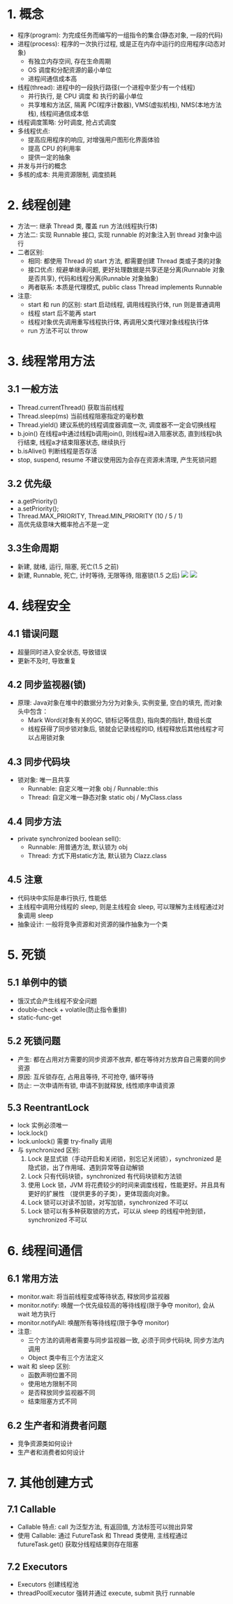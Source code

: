# 1. 概念
- 程序(program): 为完成任务而编写的一组指令的集合(静态对象, 一段的代码)
- 进程(process): 程序的一次执行过程, 或是正在内存中运行的应用程序(动态对象)
  - 有独立内存空间, 存在生命周期
  - OS 调度和分配资源的最小单位
  - 进程间通信成本高
- 线程(thread): 进程中的一段执行路径(一个进程中至少有一个线程)
  - 并行执行, 是 CPU 调度 和 执行的最小单位
  - 共享堆和方法区, 隔离 PC(程序计数器), VMS(虚拟机栈), NMS(本地方法栈), 线程间通信成本低
- 线程调度策略: 分时调度, 抢占式调度
- 多线程优点: 
  - 提高应用程序的响应, 对增强用户图形化界面体验
  - 提高 CPU 的利用率
  - 提供一定的抽象
- 并发与并行的概念
- 多核的成本: 共用资源限制, 调度损耗

# 2. 线程创建
- 方法一: 继承 Thread 类, 覆盖 run 方法(线程执行体)
- 方法二: 实现 Runnable 接口, 实现 runnable 的对象注入到 thread 对象中运行
- 二者区别: 
  - 相同: 都使用 Thread 的 start 方法, 都需要创建 Thread 类或子类的对象
  - 接口优点: 规避单继承问题, 更好处理数据是共享还是分离(Runnable 对象是否共享), 代码和线程分离(Runnable 对象抽象)
  - 两者联系: 本质是代理模式, public class Thread implements Runnable
- 注意: 
  - start 和 run 的区别: start 启动线程, 调用线程执行体, run 则是普通调用
  - 线程 start 后不能再 start 
  - 线程对象优先调用重写线程执行体, 再调用父类代理对象线程执行体
  - run 方法不可以 throw
 
# 3. 线程常用方法
## 3.1 一般方法
- Thread.currentThread() 获取当前线程
- Thread.sleep(ms) 当前线程阻塞指定的毫秒数
- Thread.yield() 建议系统的线程调度器调度一次, 调度器不一定会切换线程
- b.join() 在线程a中通过线程b调用join(), 则线程a进入阻塞状态, 直到线程b执行结束, 线程a才结束阻塞状态, 继续执行
- b.isAlive() 判断线程是否存活
- stop, suspend, resume 不建议使用因为会存在资源未清理, 产生死锁问题 
## 3.2 优先级
- a.getPriority()
- a.setPriority();
- Thread.MAX_PRIORITY, Thread.MIN_PRIORITY (10 / 5 / 1)
- 高优先级意味大概率抢占不是一定
## 3.3生命周期
- 新建, 就绪, 运行, 阻塞, 死亡(1.5 之前)
- 新建, Runnable, 死亡, 计时等待, 无限等待, 阻塞锁(1.5 之后)
![](image/ch12_线程的生命周期.png)
![](image/ch12_线程的生命周期2.png)

# 4. 线程安全
## 4.1 错误问题
- 超量同时进入安全状态, 导致错误
- 更新不及时, 导致重复
## 4.2 同步监视器(锁)
- 原理: Java对象在堆中的数据分为分为对象头, 实例变量, 空白的填充, 而对象头中包含：
  - Mark Word(对象有关的GC, 锁标记等信息), 指向类的指针, 数组长度
  - 线程获得了同步锁对象后, 锁就会记录线程的ID, 线程释放后其他线程才可以占用锁对象
## 4.3 同步代码块 
- 锁对象: 唯一且共享 
  - Runnable: 自定义唯一对象 obj / Runnable::this 
  - Thread: 自定义唯一静态对象 static obj / MyClass\.class
## 4.4 同步方法
- private synchronized boolean sell(): 
  - Runnable: 用普通方法, 默认锁为 obj
  - Thread: 方式下用static方法, 默认锁为 Clazz.class
## 4.5 注意
- 代码块中实际是串行执行, 性能低
- 主线程中调用分线程的 sleep, 则是主线程会 sleep, 可以理解为主线程通过对象调用 sleep
- 抽象设计: 一般将竞争资源和对资源的操作抽象为一个类

# 5. 死锁
## 5.1 单例中的锁
- 饿汉式会产生线程不安全问题
- double-check + volatile(防止指令重排)
- static-func-get 

## 5.2 死锁问题
- 产生: 都在占用对方需要的同步资源不放弃, 都在等待对方放弃自己需要的同步资源
- 原因: 互斥锁存在, 占用且等待, 不可抢夺, 循环等待
- 防止: 一次申请所有锁, 申请不到就释放, 线性顺序申请资源

## 5.3 ReentrantLock
- lock 实例必须唯一
- lock.lock()
- lock.unlock() 需要 try-finally 调用
- 与 synchronized 区别:
  1. Lock 是显式锁（手动开启和关闭锁，别忘记关闭锁），synchronized 是隐式锁，出了作用域、遇到异常等自动解锁
  2. Lock 只有代码块锁，synchronized 有代码块锁和方法锁
  3. 使用 Lock 锁，JVM 将花费较少的时间来调度线程，性能更好。并且具有更好的扩展性 （提供更多的子类），更体现面向对象。
  4. Lock 锁可以对读不加锁，对写加锁，synchronized 不可以
  5. Lock 锁可以有多种获取锁的方式，可以从 sleep 的线程中抢到锁， synchronized 不可以

# 6. 线程间通信
## 6.1 常用方法
- monitor.wait: 将当前线程变成等待状态, 释放同步监视器
- monitor.notify: 唤醒一个优先级较高的等待线程(限于争夺 monitor), 会从 wait 地方执行
- monitor.notifyAll: 唤醒所有等待线程(限于争夺 monitor)
- 注意:
  - 三个方法的调用者需要与同步监视器一致, 必须于同步代码块, 同步方法内调用
  - Object 类中有三个方法定义
- wait 和 sleep 区别:
  - 函数声明位置不同
  - 使用地方限制不同
  - 是否释放同步监视器不同
  - 结束阻塞方式不同
## 6.2 生产者和消费者问题
  - 竞争资源类如何设计
  - 生产者和消费者如何设计

# 7. 其他创建方式
## 7.1 Callable
- Callable 特点: call 为泛型方法, 有返回值, 方法标签可以抛出异常
- 使用 Callable: 通过 FutureTask 和 Thread 类使用, 主线程通过 futureTask.get() 获取分线程结果则存在阻塞
## 7.2 Executors
- Executors 创建线程池
- threadPoolExecutor 强转并通过 execute, submit 执行 runnable